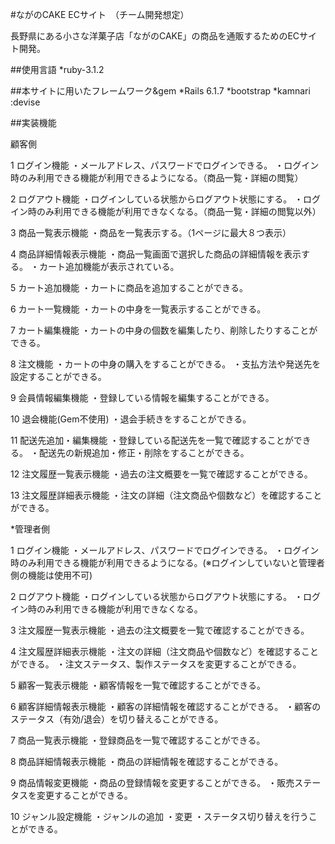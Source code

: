 #ながのCAKE ECサイト　（チーム開発想定）

長野県にある小さな洋菓子店「ながのCAKE」の商品を通販するためのECサイト開発。


##使用言語
*ruby-3.1.2


##本サイトに用いたフレームワーク&gem
*Rails 6.1.7
*bootstrap
*kamnari
:devise

##実装機能

顧客側

1 ログイン機能
・メールアドレス、パスワードでログインできる。
・ログイン時のみ利用できる機能が利用できるようになる。（商品一覧・詳細の閲覧）

2 ログアウト機能
・ログインしている状態からログアウト状態にする。
・ログイン時のみ利用できる機能が利用できなくなる。（商品一覧・詳細の閲覧以外）

3 商品一覧表示機能
・商品を一覧表示する。（1ページに最大８つ表示）

4 商品詳細情報表示機能
・商品一覧画面で選択した商品の詳細情報を表示する。
・カート追加機能が表示されている。

5 カート追加機能
・カートに商品を追加することができる。

6 カート一覧機能
・カートの中身を一覧表示することができる。

7 カート編集機能
・カートの中身の個数を編集したり、削除したりすることができる。

8 注文機能
・カートの中身の購入をすることができる。
・支払方法や発送先を設定することができる。

9 会員情報編集機能
・登録している情報を編集することができる。

10 退会機能(Gem不使用)
・退会手続きをすることができる。

11 配送先追加・編集機能
・登録している配送先を一覧で確認することができる。
・配送先の新規追加・修正・削除をすることができる。

12 注文履歴一覧表示機能
・過去の注文概要を一覧で確認することができる。

13 注文履歴詳細表示機能
・注文の詳細（注文商品や個数など）を確認することができる。　

*管理者側

1 ログイン機能
・メールアドレス、パスワードでログインできる。
・ログイン時のみ利用できる機能が利用できるようになる。(※ログインしていないと管理者側の機能は使用不可)

2 ログアウト機能
・ログインしている状態からログアウト状態にする。
・ログイン時のみ利用できる機能が利用できなくなる。

3 注文履歴一覧表示機能
・過去の注文概要を一覧で確認することができる。

4 注文履歴詳細表示機能
・注文の詳細（注文商品や個数など）を確認することができる。
・注文ステータス、製作ステータスを変更することができる。

5 顧客一覧表示機能
・顧客情報を一覧で確認することができる。

6 顧客詳細情報表示機能
・顧客の詳細情報を確認することができる。
・顧客のステータス（有効/退会）を切り替えることができる。

7 商品一覧表示機能
・登録商品を一覧で確認することができる。

8 商品詳細情報表示機能
・商品の詳細情報を確認することができる。

9 商品情報変更機能
・商品の登録情報を変更することができる。
・販売ステータスを変更することができる。

10 ジャンル設定機能
・ジャンルの追加
・変更
・ステータス切り替えを行うことができる。
